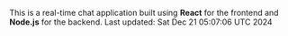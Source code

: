 This is a real-time chat application built using **React** for the frontend and **Node.js** for the backend.
Last updated: Sat Dec 21 05:07:06 UTC 2024
